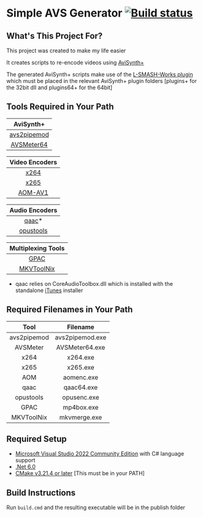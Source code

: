 # Simple AVS Generator [![Build status](https://ci.appveyor.com/api/projects/status/85v9q2xcatmdtnv7?svg=true)](https://ci.appveyor.com/project/Shaylen/simple-avs-generator) #

## What's This Project For? ##

This project was created to make my life easier

It creates scripts to re-encode videos using [AviSynth+](https://github.com/AviSynth/AviSynthPlus/releases)

The generated AviSynth+ scripts make use of the [L-SMASH-Works plugin](https://github.com/HolyWu/L-SMASH-Works/releases) which must be placed in the relevant AviSynth+ plugin folders [plugins+ for the 32bit dll and plugins64+ for the 64bit]

## Tools Required in Your Path ##

| AviSynth+ |
| :---: |
| [avs2pipemod](https://github.com/chikuzen/avs2pipemod/releases) | 
| [AVSMeter64](https://www.videohelp.com/software/AVSMeter) |

| Video Encoders |
| :---: |
| [x264](https://www.videohelp.com/software/x264-Encoder) |
| [x265](https://jeremylee.sh/bins/) |
| [AOM-AV1](https://jeremylee.sh/bins/) |

| Audio Encoders |
| :---: |
| [qaac](https://github.com/nu774/qaac/releases)* |
| [opustools](https://jeremylee.sh/bins/) |

| Multiplexing Tools |
| :---: |
| [GPAC](https://gpac.wp.imt.fr/downloads/gpac-nightly-builds/) |
| [MKVToolNix](https://www.videohelp.com/software/MKVToolNix) |

* qaac relies on CoreAudioToolbox.dll which is installed with the standalone [iTunes](https://www.videohelp.com/software/iTunes) installer

## Required Filenames in Your Path ##

| Tool        | Filename        |
| :---------: | :-------------: |
| avs2pipemod | avs2pipemod.exe |
| AVSMeter    | AVSMeter64.exe  |
| x264        | x264.exe        |
| x265        | x265.exe        |
| AOM         | aomenc.exe      |
| qaac        | qaac64.exe      |
| opustools   | opusenc.exe     |
| GPAC        | mp4box.exe      |
| MKVToolNix  | mkvmerge.exe    |

## Required Setup ##

* [Microsoft Visual Studio 2022 Community Edition](https://visualstudio.microsoft.com/vs/community/) with C# language support
* [.Net 6.0](https://dotnet.microsoft.com/en-us/download/dotnet/6.0)
* [CMake v3.21.4 or later](https://cmake.org/download/) [This must be in your PATH]

## Build Instructions ##

Run `build.cmd` and the resulting executable will be in the publish folder